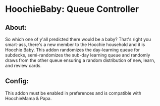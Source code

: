 # HoochieBaby: Queue Controller

## About:
So which one of y'all predicted there would be a baby? That's right you smart-ass, there's a new member to the Hoochie household and it is Hoochie Baby. This addon randomizes the day-learning queue for subdecks, semi-randomizes the sub-day learning queue and randomly draws from the other queue ensuring a random distribution of new, learn, and review cards.

## Config:
This addon must be enabled in preferences and is compatible with HoochieMama & Papa.

